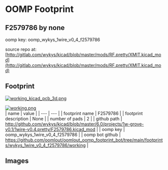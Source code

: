 # OOMP Footprint  
## F2579786  by none  
  
oomp key: oomp_wykys_1wire_v0_4_f2579786  
  
source repo at: [http://gitlab.com/wykys/kicad/blob/master/mods/RF.pretty/XMIT.kicad_mod](http://gitlab.com/wykys/kicad/blob/master/mods/RF.pretty/XMIT.kicad_mod)  
## Footprint  
  
[![working_kicad_pcb_3d.png](working_kicad_pcb_3d_600.png)](working_kicad_pcb_3d.png)  
  
[![working.png](working_600.png)](working.png)  
| name | value | 
| --- | --- | 
| footprint name | F2579786 | 
| footprint description | None | 
| number of pads | 2 | 
| github path | http://github.com/wykys/kicad/blob/master/6.0/projects/1w-grove-v0.1/1wire-v0.4.pretty/F2579786.kicad_mod | 
| oomp key | oomp_wykys_1wire_v0_4_f2579786 | 
| oomp bot github | https://github.com/oomlout/oomlout_oomp_footprint_bot/tree/main/footprints/wykys_1wire_v0_4_f2579786/working | 
## Images  
